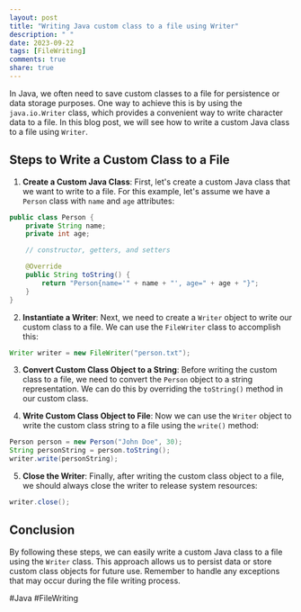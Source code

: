 ```yaml
---
layout: post
title: "Writing Java custom class to a file using Writer"
description: " "
date: 2023-09-22
tags: [FileWriting]
comments: true
share: true
---
```


In Java, we often need to save custom classes to a file for persistence or data storage purposes. One way to achieve this is by using the `java.io.Writer` class, which provides a convenient way to write character data to a file. In this blog post, we will see how to write a custom Java class to a file using `Writer`.

## Steps to Write a Custom Class to a File

1. **Create a Custom Java Class**: First, let's create a custom Java class that we want to write to a file. For this example, let's assume we have a `Person` class with `name` and `age` attributes:

```java
public class Person {
    private String name;
    private int age;

    // constructor, getters, and setters

    @Override
    public String toString() {
        return "Person{name='" + name + "', age=" + age + "}";
    }
}
```

2. **Instantiate a Writer**: Next, we need to create a `Writer` object to write our custom class to a file. We can use the `FileWriter` class to accomplish this:

```java
Writer writer = new FileWriter("person.txt");
```

3. **Convert Custom Class Object to a String**: Before writing the custom class to a file, we need to convert the `Person` object to a string representation. We can do this by overriding the `toString()` method in our custom class.

4. **Write Custom Class Object to File**: Now we can use the `Writer` object to write the custom class string to a file using the `write()` method:

```java
Person person = new Person("John Doe", 30);
String personString = person.toString();
writer.write(personString);
```

5. **Close the Writer**: Finally, after writing the custom class object to a file, we should always close the writer to release system resources:

```java
writer.close();
```

## Conclusion

By following these steps, we can easily write a custom Java class to a file using the `Writer` class. This approach allows us to persist data or store custom class objects for future use. Remember to handle any exceptions that may occur during the file writing process.

#Java #FileWriting